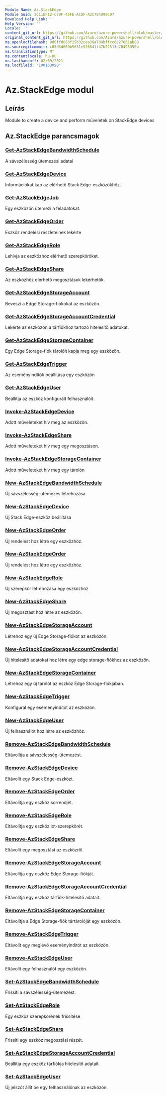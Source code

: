 ```yaml
---
Module Name: Az.StackEdge
Module Guid: 3C11EF12-C79F-45FE-ACDF-A2C784D99C97
Download Help Link: ''
Help Version: ''
Locale: ''
content_git_url: https://github.com/Azure/azure-powershell/blob/master/src/StackEdge/StackEdge/help/Az.StackEdge.md
original_content_git_url: https://github.com/Azure/azure-powershell/blob/master/src/StackEdge/StackEdge/help/Az.StackEdge.md
ms.openlocfilehash: 9d6ffd063f25b32cea36a708bffcc6e27061ab89
ms.sourcegitcommit: c05d3d669b5631e526841f47b22513d78495350b
ms.translationtype: MT
ms.contentlocale: hu-HU
ms.lasthandoff: 02/09/2021
ms.locfileid: "100163090"
---
```

# Az.StackEdge modul
## Leírás
Module to create a device and perform műveletek on StackEdge devices

## Az.StackEdge parancsmagok
### [Get-AzStackEdgeBandwidthSchedule](Get-AzStackEdgeBandwidthSchedule.md)
A sávszélesség ütemezési adatai

### [Get-AzStackEdgeDevice](Get-AzStackEdgeDevice.md)
Információkat kap az elérhető Stack Edge-eszközökhöz.

### [Get-AzStackEdgeJob](Get-AzStackEdgeJob.md)
Egy eszközön ütemezi a feladatokat.

### [Get-AzStackEdgeOrder](Get-AzStackEdgeOrder.md)
Eszköz rendelési részleteinek lekérte

### [Get-AzStackEdgeRole](Get-AzStackEdgeRole.md)
Lehívja az eszközhöz elérhető szerepköröket.

### [Get-AzStackEdgeShare](Get-AzStackEdgeShare.md)
Az eszközhöz elérhető megosztások lekérhetők.

### [Get-AzStackEdgeStorageAccount](Get-AzStackEdgeStorageAccount.md)
Beveszi a Edge Storage-fiókokat az eszközön.

### [Get-AzStackEdgeStorageAccountCredential](Get-AzStackEdgeStorageAccountCredential.md)
Lekérte az eszközön a tárfiókhoz tartozó hitelesítő adatokat.

### [Get-AzStackEdgeStorageContainer](Get-AzStackEdgeStorageContainer.md)
Egy Edge Storage-fiók tárolóit kapja meg egy eszközön.

### [Get-AzStackEdgeTrigger](Get-AzStackEdgeTrigger.md)
Az eseményindítók beállítása egy eszközön
 

### [Get-AzStackEdgeUser](Get-AzStackEdgeUser.md)
Beállítja az eszköz konfigurált felhasználóit.

### [Invoke-AzStackEdgeDevice](Invoke-AzStackEdgeDevice.md)
Adott műveleteket hív meg az eszközön.

### [Invoke-AzStackEdgeShare](Invoke-AzStackEdgeShare.md)
Adott műveleteket hív meg egy megosztáson.

### [Invoke-AzStackEdgeStorageContainer](Invoke-AzStackEdgeStorageContainer.md)
Adott műveleteket hív meg egy tárolón

### [New-AzStackEdgeBandwidthSchedule](New-AzStackEdgeBandwidthSchedule.md)
Új sávszélesség-ütemezés létrehozása

### [New-AzStackEdgeDevice](New-AzStackEdgeDevice.md)
Új Stack Edge-eszköz beállítása

### [New-AzStackEdgeOrder](New-AzStackEdgeOrder.md)
Új rendelést hoz létre egy eszközhöz.

### [New-AzStackEdgeOrder](New-AzStackEdgeOrder.md)
Új rendelést hoz létre egy eszközhöz.

### [New-AzStackEdgeRole](New-AzStackEdgeRole.md)
Új szerepkör létrehozása egy eszközhöz

### [New-AzStackEdgeShare](New-AzStackEdgeShare.md)
Új megosztást hoz létre az eszközön.

### [New-AzStackEdgeStorageAccount](New-AzStackEdgeStorageAccount.md)
Létrehoz egy új Edge Storage-fiókot az eszközön.

### [New-AzStackEdgeStorageAccountCredential](New-AzStackEdgeStorageAccountCredential.md)
Új hitelesítő adatokat hoz létre egy edge storage-fiókhoz az eszközön.

### [New-AzStackEdgeStorageContainer](New-AzStackEdgeStorageContainer.md)
Létrehoz egy új tárolót az eszköz Edge Storage-fiókjában.

### [New-AzStackEdgeTrigger](New-AzStackEdgeTrigger.md)
Konfigurál egy eseményindítót az eszközön.

### [New-AzStackEdgeUser](New-AzStackEdgeUser.md)
Új felhasználót hoz létre az eszközhöz.

### [Remove-AzStackEdgeBandwidthSchedule](Remove-AzStackEdgeBandwidthSchedule.md)
Eltávolítja a sávszélesség-ütemezést.

### [Remove-AzStackEdgeDevice](Remove-AzStackEdgeDevice.md)
Eltávolít egy Stack Edge-eszközt.

### [Remove-AzStackEdgeOrder](Remove-AzStackEdgeOrder.md)
Eltávolítja egy eszköz sorrendjét.

### [Remove-AzStackEdgeRole](Remove-AzStackEdgeRole.md)
Eltávolítja egy eszköz iot-szerepkörét.

### [Remove-AzStackEdgeShare](Remove-AzStackEdgeShare.md)
Eltávolít egy megosztást az eszközről.

### [Remove-AzStackEdgeStorageAccount](Remove-AzStackEdgeStorageAccount.md)
Eltávolítja egy eszköz Edge Storage-fiókját.

### [Remove-AzStackEdgeStorageAccountCredential](Remove-AzStackEdgeStorageAccountCredential.md)
Eltávolítja egy eszköz tárfiók-hitelesítő adatait.

### [Remove-AzStackEdgeStorageContainer](Remove-AzStackEdgeStorageContainer.md)
Eltávolítja a Edge Storage-fiók tártárolóját egy eszközön.

### [Remove-AzStackEdgeTrigger](Remove-AzStackEdgeTrigger.md)
Eltávolít egy meglévő eseményindítót az eszközön.

### [Remove-AzStackEdgeUser](Remove-AzStackEdgeUser.md)
Eltávolít egy felhasználót egy eszközön.

### [Set-AzStackEdgeBandwidthSchedule](Set-AzStackEdgeBandwidthSchedule.md)
Frissíti a sávszélesség-ütemezést.

### [Set-AzStackEdgeRole](Set-AzStackEdgeRole.md)
Egy eszköz szerepkörének frissítése

### [Set-AzStackEdgeShare](Set-AzStackEdgeShare.md)
Frissíti egy eszköz megosztási részét.

### [Set-AzStackEdgeStorageAccountCredential](Set-AzStackEdgeStorageAccountCredential.md)
Beállítja egy eszköz tárfiókja hitelesítő adatait.

### [Set-AzStackEdgeUser](Set-AzStackEdgeUser.md)
Új jelszót állít be egy felhasználónak az eszközön.

